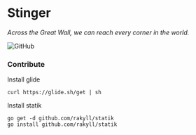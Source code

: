 # Stinger
_Across the Great Wall, we can reach every corner in the world._

![GitHub](https://img.shields.io/github/license/mashape/apistatus.svg)

### Contribute

Install glide

    curl https://glide.sh/get | sh

Install statik

    go get -d github.com/rakyll/statik
    go install github.com/rakyll/statik
